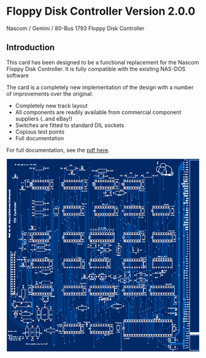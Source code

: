 # Floppy Disk Controller Version 2.0.0

Nascom / Gemini / 80-Bus 1793 Floppy Disk Controller

## Introduction

This card has been designed to be a functional replacement for the Nascom Floppy Disk Controller.  It is fully compatible with the existing NAS-DOS software

The card is a completely new implementation of the design with a number of improvements over the original:

*	Completely new track layout
*	All components are readily available from commercial component suppliers (..and eBay!)
*	Switches are fitted to standard  DIL sockets
*	Copious test points
* Full documentation

For full documentation, see the [pdf here](FDC.pdf).  

 ![PCB From JLCPCB](pcb.png)
